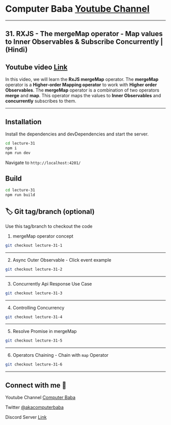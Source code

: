 # Computer Baba [Youtube Channel](https://www.youtube.com/c/ComputerBabaOfficial)

---

## 31. RXJS - The mergeMap operator - Map values to Inner Observables & Subscribe Concurrently | (Hindi)

## Youtube video [Link](https://youtu.be/67pjZmdyzlE)

In this video, we will learn the **RxJS mergeMap** operator. The **mergeMap** operator is a **Higher-order Mapping
operator** to work with **Higher order Observables**. The **mergeMap** operator is a combination of two operators
**merge** and **map**. This operator maps the values to **Inner Observables** and **concurrently** subscribes to them.

---

## Installation

Install the dependencies and devDependencies and start the server.

```sh
cd lecture-31
npm i
npm run dev
```

Navigate to `http://localhost:4201/`

## Build

```sh
cd lecture-31
npm run build
```

## 🏷️ Git tag/branch (optional)

Use this tag/branch to checkout the code

1. mergeMap operator concept

```sh
git checkout lecture-31-1
```

---

2. Async Outer Observable - Click event example

```sh
git checkout lecture-31-2
```

---

3. Concurrently Api Response Use Case

```sh
git checkout lecture-31-3
```

---

4. Controlling Concurrency

```sh
git checkout lecture-31-4
```

---

5. Resolve Promise in mergeMap

```sh
git checkout lecture-31-5
```

---

6. Operators Chaining - Chain with `map` Operator

```sh
git checkout lecture-31-6
```

---

## Connect with me 👋

Youtube Channel [Computer Baba](https://www.youtube.com/c/ComputerBabaOfficial)

Twitter [@akacomputerbaba](https://twitter.com/akacomputerbaba)

Discord Server [Link](https://discord.gg/9V4VTDM)
